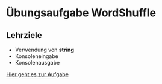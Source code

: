 # Übungsaufgabe WordShuffle

## Lehrziele

- Verwendung von **string**
- Konsoleneingabe
- Konsolenausgabe

[Hier geht es zur Aufgabe](WordShuffle.md)
